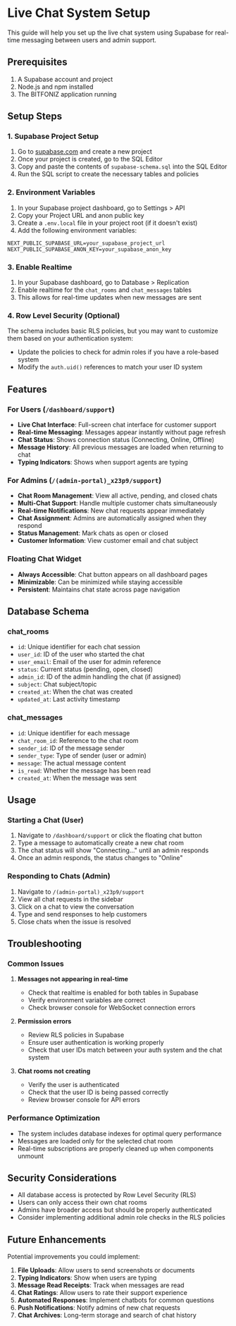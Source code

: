 # Live Chat System Setup

This guide will help you set up the live chat system using Supabase for real-time messaging between users and admin support.

## Prerequisites

1. A Supabase account and project
2. Node.js and npm installed
3. The BITFONIZ application running

## Setup Steps

### 1. Supabase Project Setup

1. Go to [supabase.com](https://supabase.com) and create a new project
2. Once your project is created, go to the SQL Editor
3. Copy and paste the contents of `supabase-schema.sql` into the SQL Editor
4. Run the SQL script to create the necessary tables and policies

### 2. Environment Variables

1. In your Supabase project dashboard, go to Settings > API
2. Copy your Project URL and anon public key
3. Create a `.env.local` file in your project root (if it doesn't exist)
4. Add the following environment variables:

```env
NEXT_PUBLIC_SUPABASE_URL=your_supabase_project_url
NEXT_PUBLIC_SUPABASE_ANON_KEY=your_supabase_anon_key
```

### 3. Enable Realtime

1. In your Supabase dashboard, go to Database > Replication
2. Enable realtime for the `chat_rooms` and `chat_messages` tables
3. This allows for real-time updates when new messages are sent

### 4. Row Level Security (Optional)

The schema includes basic RLS policies, but you may want to customize them based on your authentication system:

- Update the policies to check for admin roles if you have a role-based system
- Modify the `auth.uid()` references to match your user ID system

## Features

### For Users (`/dashboard/support`)

- **Live Chat Interface**: Full-screen chat interface for customer support
- **Real-time Messaging**: Messages appear instantly without page refresh
- **Chat Status**: Shows connection status (Connecting, Online, Offline)
- **Message History**: All previous messages are loaded when returning to chat
- **Typing Indicators**: Shows when support agents are typing

### For Admins (`/(admin-portal)_x23p9/support`)

- **Chat Room Management**: View all active, pending, and closed chats
- **Multi-Chat Support**: Handle multiple customer chats simultaneously
- **Real-time Notifications**: New chat requests appear immediately
- **Chat Assignment**: Admins are automatically assigned when they respond
- **Status Management**: Mark chats as open or closed
- **Customer Information**: View customer email and chat subject

### Floating Chat Widget

- **Always Accessible**: Chat button appears on all dashboard pages
- **Minimizable**: Can be minimized while staying accessible
- **Persistent**: Maintains chat state across page navigation

## Database Schema

### chat_rooms

- `id`: Unique identifier for each chat session
- `user_id`: ID of the user who started the chat
- `user_email`: Email of the user for admin reference
- `status`: Current status (pending, open, closed)
- `admin_id`: ID of the admin handling the chat (if assigned)
- `subject`: Chat subject/topic
- `created_at`: When the chat was created
- `updated_at`: Last activity timestamp

### chat_messages

- `id`: Unique identifier for each message
- `chat_room_id`: Reference to the chat room
- `sender_id`: ID of the message sender
- `sender_type`: Type of sender (user or admin)
- `message`: The actual message content
- `is_read`: Whether the message has been read
- `created_at`: When the message was sent

## Usage

### Starting a Chat (User)

1. Navigate to `/dashboard/support` or click the floating chat button
2. Type a message to automatically create a new chat room
3. The chat status will show "Connecting..." until an admin responds
4. Once an admin responds, the status changes to "Online"

### Responding to Chats (Admin)

1. Navigate to `/(admin-portal)_x23p9/support`
2. View all chat requests in the sidebar
3. Click on a chat to view the conversation
4. Type and send responses to help customers
5. Close chats when the issue is resolved

## Troubleshooting

### Common Issues

1. **Messages not appearing in real-time**

   - Check that realtime is enabled for both tables in Supabase
   - Verify environment variables are correct
   - Check browser console for WebSocket connection errors

2. **Permission errors**

   - Review RLS policies in Supabase
   - Ensure user authentication is working properly
   - Check that user IDs match between your auth system and the chat system

3. **Chat rooms not creating**
   - Verify the user is authenticated
   - Check that the user ID is being passed correctly
   - Review browser console for API errors

### Performance Optimization

- The system includes database indexes for optimal query performance
- Messages are loaded only for the selected chat room
- Real-time subscriptions are properly cleaned up when components unmount

## Security Considerations

- All database access is protected by Row Level Security (RLS)
- Users can only access their own chat rooms
- Admins have broader access but should be properly authenticated
- Consider implementing additional admin role checks in the RLS policies

## Future Enhancements

Potential improvements you could implement:

1. **File Uploads**: Allow users to send screenshots or documents
2. **Typing Indicators**: Show when users are typing
3. **Message Read Receipts**: Track when messages are read
4. **Chat Ratings**: Allow users to rate their support experience
5. **Automated Responses**: Implement chatbots for common questions
6. **Push Notifications**: Notify admins of new chat requests
7. **Chat Archives**: Long-term storage and search of chat history
